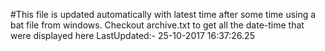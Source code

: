 #This file is updated automatically with latest time after some time using a bat file from windows. Checkout archive.txt to get all the date-time that were displayed here
LastUpdated:- 25-10-2017 16:37:26.25 
